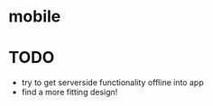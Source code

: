 # mobile

# TODO

- try to get serverside functionality offline into app
- find a more fitting design!
